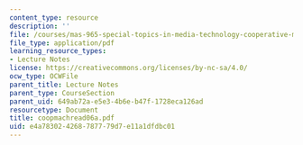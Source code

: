 ```yaml
---
content_type: resource
description: ''
file: /courses/mas-965-special-topics-in-media-technology-cooperative-machines-fall-2003/e4a783024268787779d7e11a1dfdbc01_coopmachread06a.pdf
file_type: application/pdf
learning_resource_types:
- Lecture Notes
license: https://creativecommons.org/licenses/by-nc-sa/4.0/
ocw_type: OCWFile
parent_title: Lecture Notes
parent_type: CourseSection
parent_uid: 649ab72a-e5e3-4b6e-b47f-1728eca126ad
resourcetype: Document
title: coopmachread06a.pdf
uid: e4a78302-4268-7877-79d7-e11a1dfdbc01
---
```

